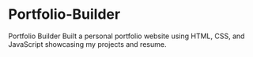 # Portfolio-Builder
Portfolio Builder Built a personal portfolio website using HTML, CSS, and JavaScript showcasing my projects and resume.
